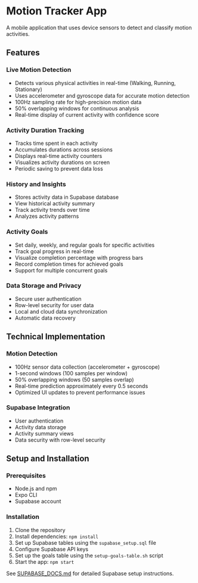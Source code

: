 # Motion Tracker App

A mobile application that uses device sensors to detect and classify motion activities.

## Features

### Live Motion Detection
- Detects various physical activities in real-time (Walking, Running, Stationary)
- Uses accelerometer and gyroscope data for accurate motion detection
- 100Hz sampling rate for high-precision motion data
- 50% overlapping windows for continuous analysis
- Real-time display of current activity with confidence score

### Activity Duration Tracking
- Tracks time spent in each activity
- Accumulates durations across sessions
- Displays real-time activity counters
- Visualizes activity durations on screen
- Periodic saving to prevent data loss

### History and Insights
- Stores activity data in Supabase database
- View historical activity summary
- Track activity trends over time
- Analyzes activity patterns

### Activity Goals
- Set daily, weekly, and regular goals for specific activities
- Track goal progress in real-time
- Visualize completion percentage with progress bars
- Record completion times for achieved goals
- Support for multiple concurrent goals

### Data Storage and Privacy
- Secure user authentication
- Row-level security for user data
- Local and cloud data synchronization
- Automatic data recovery

## Technical Implementation

### Motion Detection
- 100Hz sensor data collection (accelerometer + gyroscope)
- 1-second windows (100 samples per window) 
- 50% overlapping windows (50 samples overlap)
- Real-time prediction approximately every 0.5 seconds
- Optimized UI updates to prevent performance issues

### Supabase Integration
- User authentication
- Activity data storage
- Activity summary views
- Data security with row-level security

## Setup and Installation

### Prerequisites
- Node.js and npm
- Expo CLI
- Supabase account

### Installation
1. Clone the repository
2. Install dependencies: `npm install`
3. Set up Supabase tables using the `supabase_setup.sql` file
4. Configure Supabase API keys
5. Set up the goals table using the `setup-goals-table.sh` script
6. Start the app: `npm start`

See [SUPABASE_DOCS.md](./SUPABASE_DOCS.md) for detailed Supabase setup instructions.
